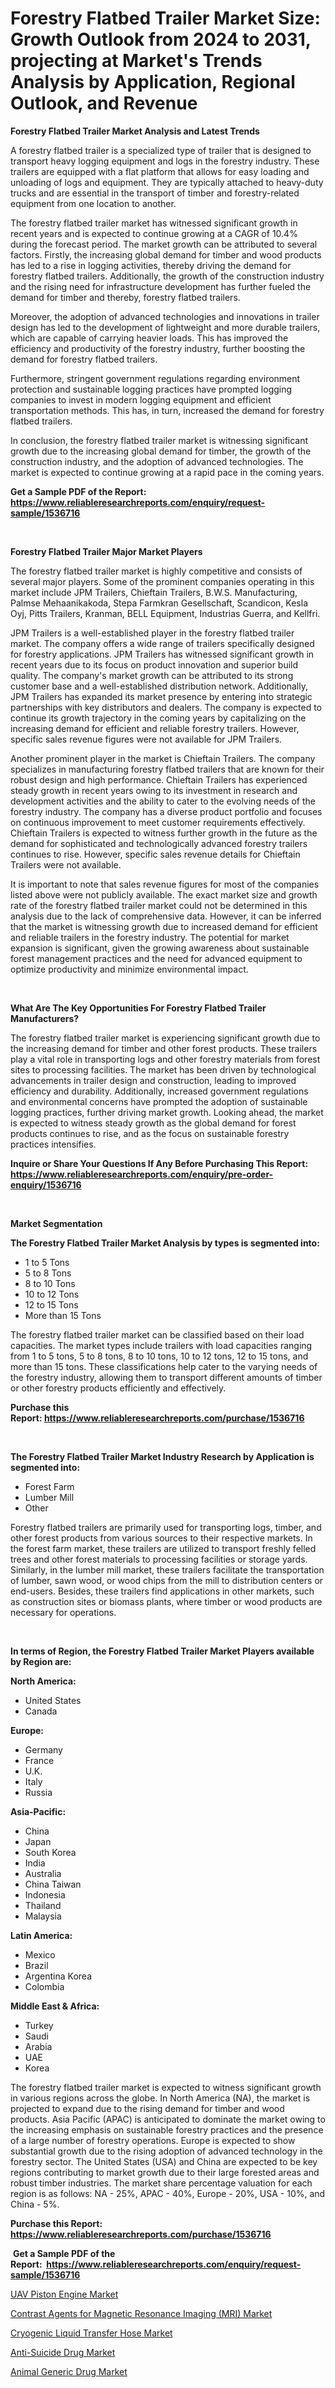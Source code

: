 <p><h1>Forestry Flatbed Trailer Market Size: Growth Outlook from 2024 to 2031, projecting at Market's Trends Analysis by Application, Regional Outlook, and Revenue</h1></p><p><strong>Forestry Flatbed Trailer Market Analysis and Latest Trends</strong></p>
<p><p>A forestry flatbed trailer is a specialized type of trailer that is designed to transport heavy logging equipment and logs in the forestry industry. These trailers are equipped with a flat platform that allows for easy loading and unloading of logs and equipment. They are typically attached to heavy-duty trucks and are essential in the transport of timber and forestry-related equipment from one location to another.</p><p>The forestry flatbed trailer market has witnessed significant growth in recent years and is expected to continue growing at a CAGR of 10.4% during the forecast period. The market growth can be attributed to several factors. Firstly, the increasing global demand for timber and wood products has led to a rise in logging activities, thereby driving the demand for forestry flatbed trailers. Additionally, the growth of the construction industry and the rising need for infrastructure development has further fueled the demand for timber and thereby, forestry flatbed trailers.</p><p>Moreover, the adoption of advanced technologies and innovations in trailer design has led to the development of lightweight and more durable trailers, which are capable of carrying heavier loads. This has improved the efficiency and productivity of the forestry industry, further boosting the demand for forestry flatbed trailers.</p><p>Furthermore, stringent government regulations regarding environment protection and sustainable logging practices have prompted logging companies to invest in modern logging equipment and efficient transportation methods. This has, in turn, increased the demand for forestry flatbed trailers.</p><p>In conclusion, the forestry flatbed trailer market is witnessing significant growth due to the increasing global demand for timber, the growth of the construction industry, and the adoption of advanced technologies. The market is expected to continue growing at a rapid pace in the coming years.</p></p>
<p><strong>Get a Sample PDF of the Report:&nbsp; <a href="https://www.reliableresearchreports.com/enquiry/request-sample/1536716">https://www.reliableresearchreports.com/enquiry/request-sample/1536716</a></strong></p>
<p>&nbsp;</p>
<p><strong>Forestry Flatbed Trailer Major Market Players</strong></p>
<p><p>The forestry flatbed trailer market is highly competitive and consists of several major players. Some of the prominent companies operating in this market include JPM Trailers, Chieftain Trailers, B.W.S. Manufacturing, Palmse Mehaanikakoda, Stepa Farmkran Gesellschaft, Scandicon, Kesla Oyj, Pitts Trailers, Kranman, BELL Equipment, Industrias Guerra, and Kellfri.</p><p>JPM Trailers is a well-established player in the forestry flatbed trailer market. The company offers a wide range of trailers specifically designed for forestry applications. JPM Trailers has witnessed significant growth in recent years due to its focus on product innovation and superior build quality. The company's market growth can be attributed to its strong customer base and a well-established distribution network. Additionally, JPM Trailers has expanded its market presence by entering into strategic partnerships with key distributors and dealers. The company is expected to continue its growth trajectory in the coming years by capitalizing on the increasing demand for efficient and reliable forestry trailers. However, specific sales revenue figures were not available for JPM Trailers.</p><p>Another prominent player in the market is Chieftain Trailers. The company specializes in manufacturing forestry flatbed trailers that are known for their robust design and high performance. Chieftain Trailers has experienced steady growth in recent years owing to its investment in research and development activities and the ability to cater to the evolving needs of the forestry industry. The company has a diverse product portfolio and focuses on continuous improvement to meet customer requirements effectively. Chieftain Trailers is expected to witness further growth in the future as the demand for sophisticated and technologically advanced forestry trailers continues to rise. However, specific sales revenue details for Chieftain Trailers were not available.</p><p>It is important to note that sales revenue figures for most of the companies listed above were not publicly available. The exact market size and growth rate of the forestry flatbed trailer market could not be determined in this analysis due to the lack of comprehensive data. However, it can be inferred that the market is witnessing growth due to increased demand for efficient and reliable trailers in the forestry industry. The potential for market expansion is significant, given the growing awareness about sustainable forest management practices and the need for advanced equipment to optimize productivity and minimize environmental impact.</p></p>
<p>&nbsp;</p>
<p><strong>What Are The Key Opportunities For Forestry Flatbed Trailer Manufacturers?</strong></p>
<p><p>The forestry flatbed trailer market is experiencing significant growth due to the increasing demand for timber and other forest products. These trailers play a vital role in transporting logs and other forestry materials from forest sites to processing facilities. The market has been driven by technological advancements in trailer design and construction, leading to improved efficiency and durability. Additionally, increased government regulations and environmental concerns have prompted the adoption of sustainable logging practices, further driving market growth. Looking ahead, the market is expected to witness steady growth as the global demand for forest products continues to rise, and as the focus on sustainable forestry practices intensifies.</p></p>
<p><strong>Inquire or Share Your Questions If Any Before Purchasing This Report: <a href="https://www.reliableresearchreports.com/enquiry/pre-order-enquiry/1536716">https://www.reliableresearchreports.com/enquiry/pre-order-enquiry/1536716</a></strong></p>
<p>&nbsp;</p>
<p><strong>Market Segmentation</strong></p>
<p><strong>The Forestry Flatbed Trailer Market Analysis by types is segmented into:</strong></p>
<p><ul><li>1 to 5 Tons</li><li>5 to 8 Tons</li><li>8 to 10 Tons</li><li>10 to 12 Tons</li><li>12 to 15 Tons</li><li>More than 15 Tons</li></ul></p>
<p><p>The forestry flatbed trailer market can be classified based on their load capacities. The market types include trailers with load capacities ranging from 1 to 5 tons, 5 to 8 tons, 8 to 10 tons, 10 to 12 tons, 12 to 15 tons, and more than 15 tons. These classifications help cater to the varying needs of the forestry industry, allowing them to transport different amounts of timber or other forestry products efficiently and effectively.</p></p>
<p><strong>Purchase this Report:&nbsp;<a href="https://www.reliableresearchreports.com/purchase/1536716">https://www.reliableresearchreports.com/purchase/1536716</a></strong></p>
<p>&nbsp;</p>
<p><strong>The Forestry Flatbed Trailer Market Industry Research by Application is segmented into:</strong></p>
<p><ul><li>Forest Farm</li><li>Lumber Mill</li><li>Other</li></ul></p>
<p><p>Forestry flatbed trailers are primarily used for transporting logs, timber, and other forest products from various sources to their respective markets. In the forest farm market, these trailers are utilized to transport freshly felled trees and other forest materials to processing facilities or storage yards. Similarly, in the lumber mill market, these trailers facilitate the transportation of lumber, sawn wood, or wood chips from the mill to distribution centers or end-users. Besides, these trailers find applications in other markets, such as construction sites or biomass plants, where timber or wood products are necessary for operations.</p></p>
<p>&nbsp;</p>
<p><strong>In terms of Region, the Forestry Flatbed Trailer Market Players available by Region are:</strong></p>
<p>
    <p> <strong> North America: </strong>
        <ul>
            <li>United States</li>
            <li>Canada</li>
        </ul>
        </p> 
    <p> <strong> Europe: </strong>
        <ul>
            <li>Germany</li>
            <li>France</li>
            <li>U.K.</li>
            <li>Italy</li>
            <li>Russia</li>
        </ul>
        </p> 
    <p> <strong> Asia-Pacific: </strong>
        <ul>
            <li>China</li>
            <li>Japan</li>
            <li>South Korea</li>
            <li>India</li>
            <li>Australia</li>
            <li>China Taiwan</li>
            <li>Indonesia</li>
            <li>Thailand</li>
            <li>Malaysia</li>
        </ul>
        </p> 
    <p> <strong> Latin America: </strong>
        <ul>
            <li>Mexico</li>
            <li>Brazil</li>
            <li>Argentina Korea</li>
            <li>Colombia</li>
        </ul>
        </p> 
    <p> <strong> Middle East & Africa: </strong>
        <ul>
            <li>Turkey</li>
            <li>Saudi</li>
            <li>Arabia</li>
            <li>UAE</li>
            <li>Korea</li>
        </ul>
    </p>
    </p>
<p><p>The forestry flatbed trailer market is expected to witness significant growth in various regions across the globe. In North America (NA), the market is projected to expand due to the rising demand for timber and wood products. Asia Pacific (APAC) is anticipated to dominate the market owing to the increasing emphasis on sustainable forestry practices and the presence of a large number of forestry operations. Europe is expected to show substantial growth due to the rising adoption of advanced technology in the forestry sector. The United States (USA) and China are expected to be key regions contributing to market growth due to their large forested areas and robust timber industries. The market share percentage valuation for each region is as follows: NA - 25%, APAC - 40%, Europe - 20%, USA - 10%, and China - 5%.</p></p>
<p><strong>Purchase this Report: <a href="https://www.reliableresearchreports.com/purchase/1536716">https://www.reliableresearchreports.com/purchase/1536716</a></strong></p>
<p>&nbsp;<strong>Get a Sample PDF of the Report:&nbsp;&nbsp;<a href="https://www.reliableresearchreports.com/enquiry/request-sample/1536716">https://www.reliableresearchreports.com/enquiry/request-sample/1536716</a></strong></p>
<p><strong></strong></p>
<p><p><a href="https://github.com/lababdou/Market-Research-Report-List-1/blob/main/uav-piston-engine-market.md">UAV Piston Engine Market</a></p><p><a href="https://medium.com/@annaalexander40/contrast-agents-for-magnetic-resonance-imaging-mri-market-the-key-to-successful-business-d069c3f175c6">Contrast Agents for Magnetic Resonance Imaging (MRI) Market</a></p><p><a href="https://github.com/khayangel/Market-Research-Report-List-1/blob/main/cryogenic-liquid-transfer-hose-market.md">Cryogenic Liquid Transfer Hose Market</a></p><p><a href="https://medium.com/@annaalexander40/anti-suicide-drug-market-furnishes-information-on-market-share-market-trends-and-market-growth-b61b4a689cbf">Anti-Suicide Drug Market</a></p><p><a href="https://medium.com/@annaalexander40/animal-generic-drug-market-furnishes-information-on-market-share-market-trends-and-market-growth-32cdab76c4df">Animal Generic Drug Market</a></p></p>